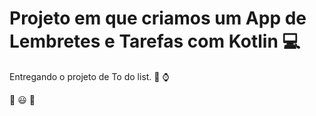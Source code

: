 # Projeto em que criamos um App de Lembretes e Tarefas com Kotlin :computer:

Entregando o projeto de To do list.​​ :calendar: :watch:

:rocket: :smiley: :mobile_phone_off:

